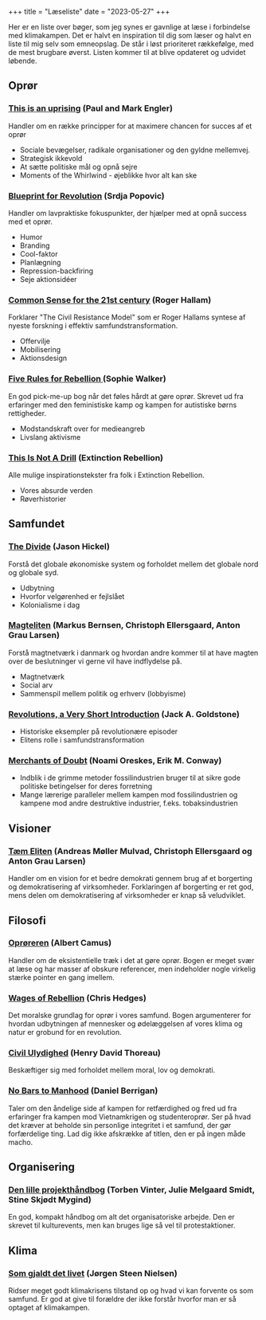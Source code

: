 +++
title = "Læseliste"
date = "2023-05-27"
+++

Her er en liste over bøger, som jeg synes er gavnlige at læse i forbindelse med klimakampen. Det er halvt en inspiration til dig som læser og halvt en liste til mig selv som emneopslag. De står i løst prioriteret rækkefølge, med de mest brugbare øverst. Listen kommer til at blive opdateret og udvidet løbende.

## Oprør

### [This is an uprising](https://bibliotek.dk/linkme.php?rec.id=870970-basis%3A52371023) (Paul and Mark Engler)
Handler om en række principper for at maximere chancen for succes af et oprør
- Sociale bevægelser, radikale organisationer og den gyldne mellemvej.
- Strategisk ikkevold
- At sætte politiske mål og opnå sejre
- Moments of the Whirlwind - øjeblikke hvor alt kan ske

### [Blueprint for Revolution](https://bibliotek.dk/linkme.php?rec.id=850160-katalog%3A990004263690907386) (Srdja Popovic)
Handler om lavpraktiske fokuspunkter, der hjælper med at opnå success med et oprør.
- Humor
- Branding
- Cool-faktor
- Planlægning
- Repression-backfiring
- Seje aktionsidéer

### [Common Sense for the 21st century](https://rogerhallam.com/book/) (Roger Hallam)
Forklarer "The Civil Resistance Model" som er Roger Hallams syntese af nyeste forskning i effektiv samfundstransformation.
- Offervilje
- Mobilisering
- Aktionsdesign

### [Five Rules for Rebellion ](https://iconbooks.com/ib-title/five-rules-for-rebellion/) (Sophie Walker)
En god pick-me-up bog når det føles hårdt at gøre oprør. Skrevet ud fra erfaringer med den feministiske kamp og kampen for autistiske børns rettigheder.
- Modstandskraft over for medieangreb
- Livslang aktivisme

### [This Is Not A Drill](https://bibliotek.dk/linkme.php?rec.id=870970-basis%3A47424984) (Extinction Rebellion)
Alle mulige inspirationstekster fra folk i Extinction Rebellion.
- Vores absurde verden
- Røverhistorier


## Samfundet

### [The Divide](https://bibliotek.dk/linkme.php?rec.id=820120-katalog%3A990007747990305765) (Jason Hickel)
Forstå det globale økonomiske system og forholdet mellem det globale nord og globale syd.
- Udbytning
- Hvorfor velgørenhed er fejlslået
- Kolonialisme i dag

### [Magteliten](https://bibliotek.dk/linkme.php?rec.id=870970-basis%3A51763866) (Markus Bernsen, Christoph Ellersgaard, Anton Grau Larsen)
Forstå magtnetværk i danmark og hvordan andre kommer til at have magten over de beslutninger vi gerne vil have indflydelse på.
- Magtnetværk
- Social arv
- Sammenspil mellem politik og erhverv (lobbyisme)
  

### [Revolutions, a Very Short Introduction](https://bibliotek.dk/linkme.php?rec.id=870970-basis%3A45568660) (Jack A. Goldstone)
- Historiske eksempler på revolutionære episoder
- Elitens rolle i samfundstransformation

### [Merchants of Doubt](https://bibliotek.dk/linkme.php?rec.id=870970-basis%3A45325547) (Noami Oreskes, Erik M. Conway)
- Indblik i de grimme metoder fossilindustrien bruger til at sikre gode politiske betingelser for deres forretning
- Mange lærerige paralleler mellem kampen mod fossilindustrien og kampene mod andre destruktive industrier, f.eks. tobaksindustrien

## Visioner

### [Tæm Eliten](https://bibliotek.dk/linkme.php?rec.id=874310-katalog%3ADBB0045734) (Andreas Møller Mulvad, Christoph Ellersgaard og Anton Grau Larsen)
Handler om en vision for et bedre demokrati gennem brug af et borgerting og demokratisering af virksomheder. Forklaringen af borgerting er ret god, mens delen om demokratisering af virksomheder er knap så veludviklet.


## Filosofi

### [Oprøreren](https://bibliotek.dk/linkme.php?rec.id=870970-basis%3A22194224) (Albert Camus)
Handler om de eksistentielle træk i det at gøre oprør. Bogen er meget svær at læse og har masser af obskure referencer, men indeholder nogle virkelig stærke pointer en gang imellem.

### [Wages of Rebellion](https://www.hachettebookgroup.com/titles/chris-hedges/wages-of-rebellion/9781568585420/) (Chris Hedges)
Det moralske grundlag for oprør i vores samfund. Bogen argumenterer for hvordan udbytningen af mennesker og ødelæggelsen af vores klima og natur er grobund for en revolution.

### [Civil Ulydighed](https://bibliotek.dk/linkme.php?rec.id=870970-basis%3A25993039) (Henry David Thoreau)
Beskæftiger sig med forholdet mellem moral, lov og demokrati.

### [No Bars to Manhood](https://bibliotek.dk/linkme.php?rec.id=872020-katalog%3A000020372) (Daniel Berrigan)
Taler om den åndelige side af kampen for retfærdighed og fred ud fra erfaringer fra kampen mod Vietnamkrigen og studenteroprør. Ser på hvad det kræver at beholde sin personlige integritet i et samfund, der gør forfærdelige ting. Lad dig ikke afskrække af titlen, den er på ingen måde macho.

## Organisering

### [Den lille projekthåndbog](https://bibliotek.dk/linkme.php?rec.id=870970-basis%3A47163374) (Torben Vinter, Julie Melgaard Smidt, Stine Skjødt Mygind)
En god, kompakt håndbog om alt det organisatoriske arbejde. Den er skrevet til kulturevents, men kan bruges lige så vel til protestaktioner.


## Klima

### [Som gjaldt det livet](https://bibliotek.dk/linkme.php?rec.id=870970-basis%3A47059631) (Jørgen Steen Nielsen)
Ridser meget godt klimakrisens tilstand op og hvad vi kan forvente os som samfund. Er god at give til forældre der ikke forstår hvorfor man er så optaget af klimakampen.